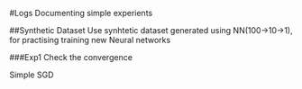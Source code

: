 #Logs
Documenting simple experients

##Synthetic Dataset
Use synhtetic dataset generated using NN(100->10->1), for practising training new Neural networks

###Exp1
Check the convergence

Simple SGD 

